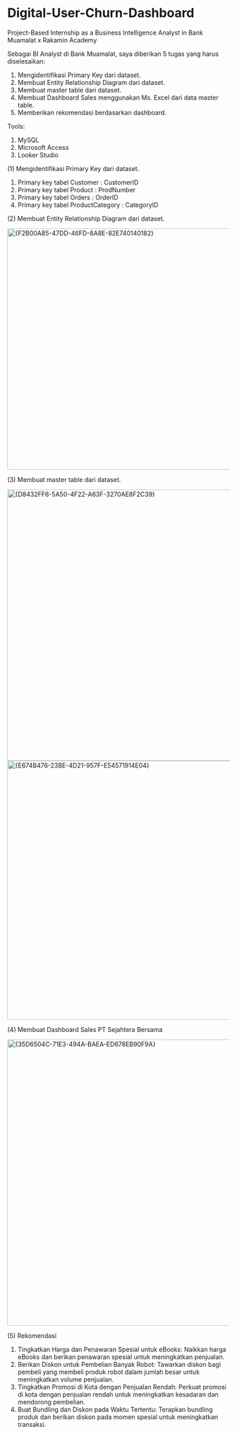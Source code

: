 # Digital-User-Churn-Dashboard
Project-Based Internship as a Business Intelligence Analyst in Bank Muamalat x Rakamin Academy

Sebagai BI Analyst di Bank Muamalat, saya diberikan 5 tugas yang harus diselesaikan:
1. Mengidentifikasi Primary Key dari dataset.
2. Membuat Entity Relationship Diagram dari dataset.
3. Membuat master table dari dataset.
4. Membuat Dashboard Sales menggunakan Ms. Excel dari data master table.
5. Memberikan rekomendasi berdasarkan dashboard.

Tools:
1. MySQL
2. Microsoft Access
3. Looker Studio

(1) Mengidentifikasi Primary Key dari dataset.
1. Primary key tabel Customer : CustomerID
2. Primary key tabel Product : ProdNumber
3. Primary key tabel Orders : OrderID
4. Primary key tabel ProductCategory : CategoryID

(2) Membuat Entity Relationship Diagram dari dataset.

<img width="546" alt="{F2B00A85-47DD-46FD-8A8E-82E740140182}" src="https://github.com/user-attachments/assets/2aa43d4d-0ba8-48c4-91a1-5817572740bc" />

(3) Membuat master table dari dataset.

<img width="614" alt="{D8432FF6-5A50-4F22-A63F-3270AE8F2C39}" src="https://github.com/user-attachments/assets/c4b19a89-dac8-4394-9c79-3002a40a0830" />
<img width="586" alt="{E674B476-23BE-4D21-957F-E54571914E04}" src="https://github.com/user-attachments/assets/9f0be12a-a571-473b-82ee-ded8142b3bb7" />

(4) Membuat Dashboard Sales PT Sejahtera Bersama

<img width="648" alt="{35D6504C-71E3-494A-BAEA-ED678EB90F9A}" src="https://github.com/user-attachments/assets/5049f1e1-1daa-43c2-844b-32758ce61525" />


(5) Rekomendasi
1. Tingkatkan Harga dan Penawaran Spesial untuk eBooks: Naikkan harga eBooks dan berikan penawaran spesial untuk meningkatkan penjualan.
2. Berikan Diskon untuk Pembelian Banyak Robot: Tawarkan diskon bagi pembeli yang membeli produk robot dalam jumlah besar untuk meningkatkan volume penjualan.
3. Tingkatkan Promosi di Kota dengan Penjualan Rendah: Perkuat promosi di kota dengan penjualan rendah untuk meningkatkan kesadaran dan mendorong pembelian.
4. Buat Bundling dan Diskon pada Waktu Tertentu: Terapkan bundling produk dan berikan diskon pada momen spesial untuk meningkatkan transaksi.




